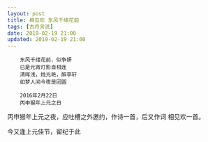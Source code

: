 ```yaml
---
layout: post
title: 相见欢 东风千缕花前
tags: [古月言说]
date: 2019-02-19 21:00
updated: 2019-02-19 21:00
---
```

        东风千缕花前，似争妍
        已是元宵灯影自相连
        清晖浅，烛光艳，醉亭轩
        如梦人间今夜是团圆
        
        2016年2月22日
        丙申猴年上元之日
         

 
丙申猴年上元之夜，应吐槽之外邀约，作诗一首，后又作词 相见欢一首。

今又逢上元佳节，留纪于此

